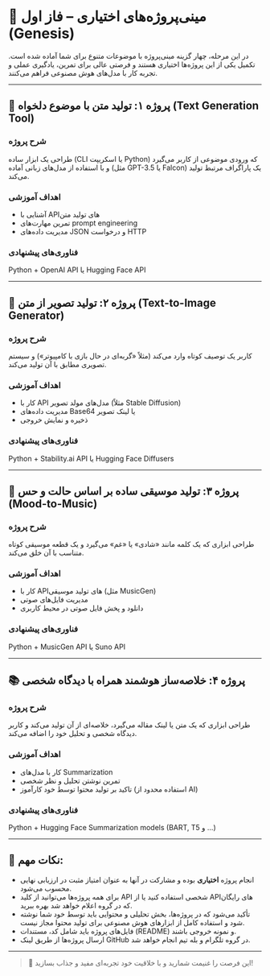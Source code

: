 # 🎯 مینی‌پروژه‌های اختیاری – فاز اول (Genesis)

در این مرحله، چهار گزینه مینی‌پروژه با موضوعات متنوع برای شما آماده شده است. تکمیل یکی از این پروژه‌ها اختیاری هستند و فرصتی عالی برای تمرین، یادگیری عملی و تجربه کار با مدل‌های هوش مصنوعی فراهم می‌کنند.

---

## 🧩 پروژه ۱: تولید متن با موضوع دلخواه (Text Generation Tool)

### شرح پروژه  
طراحی یک ابزار ساده (CLI یا اسکریپت Python) که ورودی موضوعی از کاربر می‌گیرد و با استفاده از مدل‌های زبانی آماده (مثل GPT-3.5 یا Falcon) یک پاراگراف مرتبط تولید می‌کند.

### اهداف آموزشی  
- آشنایی با APIهای تولید متن  
- تمرین مهارت‌های prompt engineering  
- مدیریت داده‌های JSON و درخواست HTTP  

### فناوری‌های پیشنهادی  
Python + OpenAI API یا Hugging Face API

---

## 🎨 پروژه ۲: تولید تصویر از متن (Text-to-Image Generator)

### شرح پروژه  
کاربر یک توصیف کوتاه وارد می‌کند (مثلاً «گربه‌ای در حال بازی با کامپیوتر») و سیستم تصویری مطابق با آن تولید می‌کند.

### اهداف آموزشی  
- کار با API مدل‌های مولد تصویر (مثلاً Stable Diffusion)  
- مدیریت داده‌های Base64 یا لینک تصویر  
- ذخیره و نمایش خروجی

### فناوری‌های پیشنهادی  
Python + Stability.ai API یا Hugging Face Diffusers

---

## 🎵 پروژه ۳: تولید موسیقی ساده بر اساس حالت و حس (Mood-to-Music)

### شرح پروژه  
طراحی ابزاری که یک کلمه مانند «شادی» یا «غم» می‌گیرد و یک قطعه موسیقی کوتاه متناسب با آن خلق می‌کند.

### اهداف آموزشی  
- کار با APIهای تولید موسیقی (مثل MusicGen)  
- مدیریت فایل‌های صوتی  
- دانلود و پخش فایل صوتی در محیط کاربری

### فناوری‌های پیشنهادی  
Python + MusicGen API یا Suno API

---

## 📚 پروژه ۴: خلاصه‌ساز هوشمند همراه با دیدگاه شخصی

### شرح پروژه  
طراحی ابزاری که یک متن یا لینک مقاله می‌گیرد، خلاصه‌ای از آن تولید می‌کند و کاربر دیدگاه شخصی و تحلیل خود را اضافه می‌کند.

### اهداف آموزشی  
- کار با مدل‌های Summarization  
- تمرین نوشتن تحلیل و نظر شخصی  
- تاکید بر تولید محتوا توسط خود کارآموز (استفاده محدود از AI)

### فناوری‌های پیشنهادی  
Python + Hugging Face Summarization models (BART, T5 و ...)

---

## 🔔 نکات مهم:

- انجام پروژه‌ **اختیاری** بوده و مشارکت در آنها به عنوان امتیاز مثبت در ارزیابی نهایی محسوب می‌شود.  
- برای همه پروژه‌ها می‌توانید از کلید API شخصی استفاده کنید یا از APIهای رایگان که در گروه اعلام خواهد شد بهره ببرید.  
- تأکید می‌شود که در پروژه‌ها، بخش تحلیلی و محتوایی باید توسط خود شما نوشته شود و استفاده کامل از ابزارهای هوش مصنوعی برای تولید محتوا مجاز نیست.  
- فایل‌های پروژه باید شامل کد، مستندات (README) و نمونه خروجی باشند.  
- ارسال پروژه‌ها از طریق لینک GitHub در گروه تلگرام و بله تیم انجام خواهد شد.

---

> 🌟 این فرصت را غنیمت شمارید و با خلاقیت خود تجربه‌ای مفید و جذاب بسازید!

